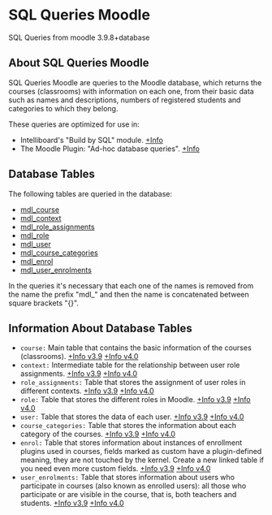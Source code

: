 # SQL Queries Moodle
SQL Queries from moodle 3.9.8+database

## About SQL Queries Moodle

SQL Queries Moodle are queries to the Moodle database, which returns the courses (classrooms) with information on each one, from their basic data such as names and descriptions, numbers of registered students and categories to which they belong.

These queries are optimized for use in:
- Intelliboard's "Build by SQL" module. [+Info](https://support.intelliboard.net/hc/en-us/articles/360019906731-Max-Report-Builder-Build-by-SQL-Moodle-LMS)
- The Moodle Plugin: "Ad-hoc database queries". [+Info](https://moodle.org/plugins/report_customsql)

## Database Tables

The following tables are queried in the database:

- [mdl_course](#information-about-database-tables)
- [mdl_context](#information-about-database-tables)
- [mdl_role_assignments](#information-about-database-tables)
- [mdl_role](#information-about-database-tables)
- [mdl_user](#information-about-database-tables)
- [mdl_course_categories](#information-about-database-tables)
- [mdl_enrol](#information-about-database-tables)
- [mdl_user_enrolments](#information-about-database-tables)

In the queries it's necessary that each one of the names is removed from the name the prefix "mdl_" and then the name is concatenated between square brackets "{}".

## Information About Database Tables

- `course:` Main table that contains the basic information of the courses (classrooms).
[+Info v3.9](https://moodleschema.zoola.io/tables/course.html) [+Info v4.0](https://www.examulator.com/er/4.1/tables/course.html)
- `context:` Intermediate table for the relationship between user role assignments.
[+Info v3.9](https://moodleschema.zoola.io/tables/context.html) [+Info v4.0](https://www.examulator.com/er/4.1/tables/context.html)
- `role_assignments:` Table that stores the assignment of user roles in different contexts.
[+Info v3.9](https://moodleschema.zoola.io/tables/role_assignments.html) [+Info v4.0](https://www.examulator.com/er/4.1/tables/role_assignments.html)
- `role:` Table that stores the different roles in Moodle.
[+Info v3.9](https://moodleschema.zoola.io/tables/role.html) [+Info v4.0](https://www.examulator.com/er/4.1/tables/role.html)
- `user:` Table that stores the data of each user.
[+Info v3.9](https://moodleschema.zoola.io/tables/user.html) [+Info v4.0](https://www.examulator.com/er/4.1/tables/user.html)
- `course_categories:` Table that stores the information about each category of the courses.
[+Info v3.9](https://moodleschema.zoola.io/tables/course_categories.html) [+Info v4.0](https://www.examulator.com/er/4.1/tables/course_categories.html)
- `enrol:` Table that stores information about instances of enrollment plugins used in courses, fields marked as custom have a plugin-defined meaning, they are not touched by the kernel. Create a new linked table if you need even more custom fields.
[+Info v3.9](https://moodleschema.zoola.io/tables/enrol.html) [+Info v4.0](https://www.examulator.com/er/4.1/tables/enrol.html)
- `user_enrolments:` Table that stores information about users who participate in courses (also known as enrolled users): all those who participate or are visible in the course, that is, both teachers and students.
[+Info v3.9](https://moodleschema.zoola.io/tables/user_enrolments.html) [+Info v4.0](https://www.examulator.com/er/4.1/tables/user_enrolments.html)

